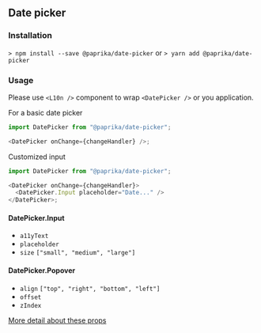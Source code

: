 ## Date picker

### Installation

`> npm install --save @paprika/date-picker`
or
`> yarn add @paprika/date-picker`

### Usage

Please use `<L10n />` component to wrap `<DatePicker />` or you application.

For a basic date picker

```js
import DatePicker from "@paprika/date-picker";

<DatePicker onChange={changeHandler} />;
```

Customized input

```js
import DatePicker from "@paprika/date-picker";

<DatePicker onChange={changeHandler}>
  <DatePicker.Input placeholder="Date..." />
</DatePicker>;
```

#### DatePicker.Input

- `a11yText`
- `placeholder`
- `size` `["small", "medium", "large"]`

#### DatePicker.Popover

- `align` `["top", "right", "bottom", "left"]`
- `offset`
- `zIndex`

[More detail about these props](https://github.com/acl-services/paprika/blob/master/packages/DatePicker/src/DatePicker.js)
